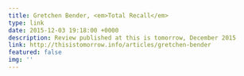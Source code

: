 ```yaml
---
title: Gretchen Bender, <em>Total Recall</em>
type: link
date: 2015-12-03 19:18:00 +0000
description: Review published at this is tomorrow, December 2015
link: http://thisistomorrow.info/articles/gretchen-bender
featured: false
img: ''
---
```

